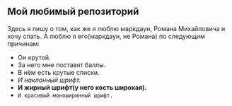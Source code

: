 ## Мой любимый репозиторий
Здесь я пишу о том, как же я люблю маркдаун, Романа Михайловича и хочу спать.
А люблю я его(маркдаун, не Романа) по следующим причинам:
 - Он крутой.
 - За него мне поставят баллы.
 - В нём есть крутые списки.
 - *И наклонный шрифт.*
 - **И жирный шрифт(у него кость широкая).**
 - `И красивый моноширинный шрифт.`
